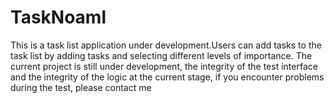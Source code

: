# TaskNoaml
This is a task list application under development.Users can add tasks to the task list by adding tasks and selecting different levels of importance. The current project is still under development, the integrity of the test interface and the integrity of the logic at the current stage, if you encounter problems during the test, please contact me
